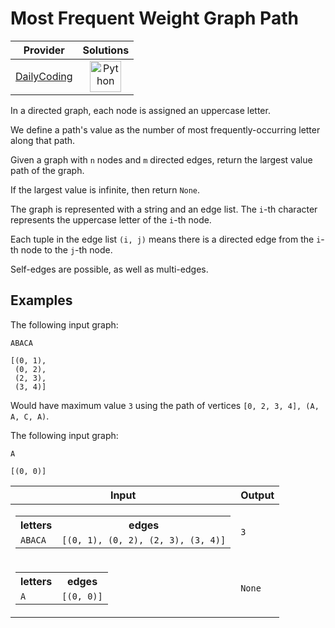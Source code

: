 # Most Frequent Weight Graph Path

<!-- INFO TABLE BEGIN -->

| Provider                                              | Solutions                                                                                                                                        |
| :---------------------------------------------------: | :----------------------------------------------------------------------------------------------------------------------------------------------: |
| [DailyCoding](../../../docs/providers/DailyCoding.md) | [<img src="https://res.cloudinary.com/rascaltwo/image/upload/v1631924087/python_xzdlti.svg" alt="Python" title="Python" width="50" />](solve.py) |

<!-- INFO TABLE END -->

In a directed graph, each node is assigned an uppercase letter.

We define a path's value as the number of most frequently-occurring letter along that path.

Given a graph with `n` nodes and `m` directed edges, return the largest value path of the graph.

If the largest value is infinite, then return `None`.

The graph is represented with a string and an edge list. The `i`-th character represents the uppercase letter of the `i`-th node.

Each tuple in the edge list `(i, j)` means there is a directed edge from the `i`-th node to the `j`-th node.

Self-edges are possible, as well as multi-edges.

## Examples

The following input graph:

    ABACA

    [(0, 1),
     (0, 2),
     (2, 3),
     (3, 4)]

Would have maximum value `3` using the path of vertices `[0, 2, 3, 4], (A, A, C, A)`.

The following input graph:

    A

    [(0, 0)]

| Input                                                                                                                      | Output |
| -------------------------------------------------------------------------------------------------------------------------- | ------ |
| <table><tr><th>letters</th><th>edges</th></tr><tr><td>`ABACA`</td><td>`[(0, 1), (0, 2), (2, 3), (3, 4)]`</td></tr></table> | `3`    |
| <table><tr><th>letters</th><th>edges</th></tr><tr><td>`A`</td><td>`[(0, 0)]`</td></tr></table>                             | `None` |
